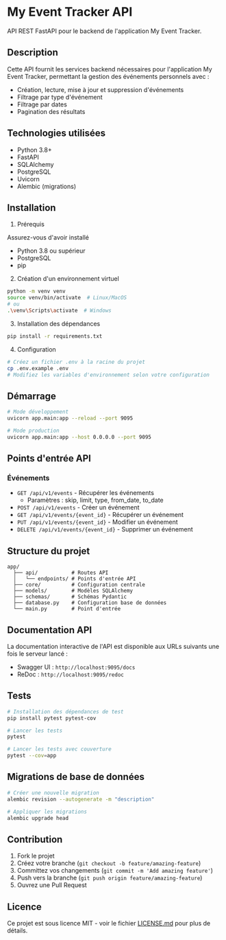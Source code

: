 # My Event Tracker API

API REST FastAPI pour le backend de l'application My Event Tracker.

## Description

Cette API fournit les services backend nécessaires pour l'application My Event Tracker, permettant la gestion des événements personnels avec :
- Création, lecture, mise à jour et suppression d'événements
- Filtrage par type d'événement
- Filtrage par dates
- Pagination des résultats

## Technologies utilisées

- Python 3.8+
- FastAPI
- SQLAlchemy
- PostgreSQL
- Uvicorn
- Alembic (migrations)

## Installation

1. Prérequis

Assurez-vous d'avoir installé
- Python 3.8 ou supérieur
- PostgreSQL
- pip

2. Création d'un environnement virtuel

```bash
python -m venv venv
source venv/bin/activate  # Linux/MacOS
# ou
.\venv\Scripts\activate  # Windows
```

3. Installation des dépendances

```bash
pip install -r requirements.txt
```

4. Configuration

```bash
# Créez un fichier .env à la racine du projet
cp .env.example .env
# Modifiez les variables d'environnement selon votre configuration
```

## Démarrage

```bash
# Mode développement
uvicorn app.main:app --reload --port 9095

# Mode production
uvicorn app.main:app --host 0.0.0.0 --port 9095
```

## Points d'entrée API

### Événements
- `GET /api/v1/events` - Récupérer les événements
  - Paramètres : skip, limit, type, from_date, to_date
- `POST /api/v1/events` - Créer un événement
- `GET /api/v1/events/{event_id}` - Récupérer un événement
- `PUT /api/v1/events/{event_id}` - Modifier un événement
- `DELETE /api/v1/events/{event_id}` - Supprimer un événement

## Structure du projet

```
app/
  ├── api/           # Routes API
  │   └── endpoints/ # Points d'entrée API
  ├── core/          # Configuration centrale
  ├── models/        # Modèles SQLAlchemy
  ├── schemas/       # Schémas Pydantic
  ├── database.py    # Configuration base de données
  └── main.py        # Point d'entrée
```

## Documentation API

La documentation interactive de l'API est disponible aux URLs suivants une fois le serveur lancé :
- Swagger UI : `http://localhost:9095/docs`
- ReDoc : `http://localhost:9095/redoc`

## Tests

```bash
# Installation des dépendances de test
pip install pytest pytest-cov

# Lancer les tests
pytest

# Lancer les tests avec couverture
pytest --cov=app
```

## Migrations de base de données

```bash
# Créer une nouvelle migration
alembic revision --autogenerate -m "description"

# Appliquer les migrations
alembic upgrade head
```

## Contribution

1. Fork le projet
2. Créez votre branche (`git checkout -b feature/amazing-feature`)
3. Committez vos changements (`git commit -m 'Add amazing feature'`)
4. Push vers la branche (`git push origin feature/amazing-feature`)
5. Ouvrez une Pull Request

## Licence

Ce projet est sous licence MIT - voir le fichier [LICENSE.md](LICENSE.md) pour plus de détails.

